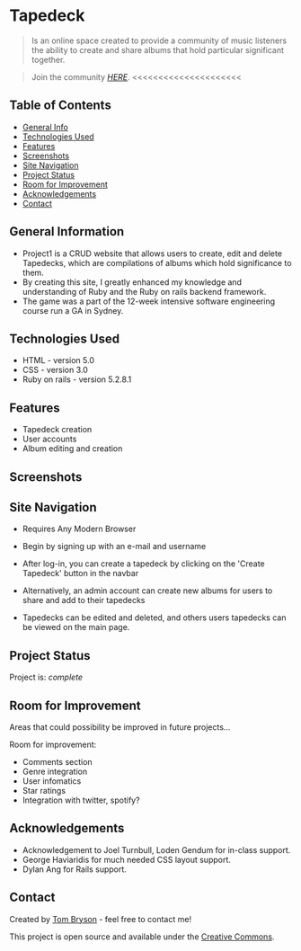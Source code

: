 # Tapedeck
> Is an online space created to provide a community of music listeners the ability to create and share albums that hold particular significant together.

> Join the community [_HERE_]((http://git.heroku.com/damp-sea-58851.git)). <<<<<<<<<<<<<<<<<<<<<

## Table of Contents
* [General Info](#general-information)
* [Technologies Used](#technologies-used)
* [Features](#features)
* [Screenshots](#screenshots)
* [Site Navigation](#site--navigation)
* [Project Status](#project-status)
* [Room for Improvement](#room-for-improvement)
* [Acknowledgements](#acknowledgements)
* [Contact](#contact)


## General Information
- Project1 is a CRUD website that allows users to create, edit and delete Tapedecks, which are compilations of albums which hold significance to them.
- By creating this site, I greatly enhanced my knowledge and understanding of Ruby and the Ruby on rails backend framework.
- The game was a part of the 12-week intensive software engineering course run a GA in Sydney.


## Technologies Used
- HTML - version 5.0
- CSS - version 3.0
- Ruby on rails - version 5.2.8.1


## Features
- Tapedeck creation
- User accounts
- Album editing and creation


## Screenshots


## Site Navigation

- Requires Any Modern Browser

- Begin by signing up with an e-mail and username
- After log-in, you can create a tapedeck by clicking on the 'Create Tapedeck' button in the navbar
- Alternatively, an admin account can create new albums for users to share and add to their tapedecks
- Tapedecks can be edited and deleted, and others users tapedecks can be viewed on the main page.


## Project Status
Project is: _complete_


## Room for Improvement
Areas that could possibility be improved in future projects...

Room for improvement:
- Comments section
- Genre integration
- User infomatics
- Star ratings
- Integration with twitter, spotify?


## Acknowledgements
- Acknowledgement to Joel Turnbull, Loden Gendum for in-class support.
- George Haviaridis for much needed CSS layout support.
- Dylan Ang for Rails support.


## Contact
Created by [Tom Bryson](thomas.bryson@outlook.com) - feel free to contact me!


This project is open source and available under the [Creative Commons](cc).
